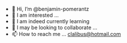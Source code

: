 - 👋 Hi, I’m @benjamin-pomerantz
- 👀 I am interested ...
- 🌱 I am indeed currently learning
- 💞️ I may be looking to collaborate ...
- 📫 How to reach me ... clalibus@hotmail.com

<!---
benjamin-pomerantz/benjamin-pomerantz is a ✨ special ✨ repository because its `README.md` (this file) appears on your GitHub profile.
You can click the Preview link to take a look at your changes.
--->
